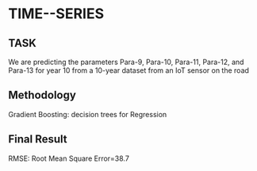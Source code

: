# TIME--SERIES

## TASK
We are predicting the parameters Para-9, Para-10, Para-11, Para-12, and Para-13 for year 10 from a 10-year dataset from an IoT sensor on the road

## Methodology
Gradient Boosting: decision trees for Regression

## Final Result
RMSE: Root Mean Square Error=38.7
